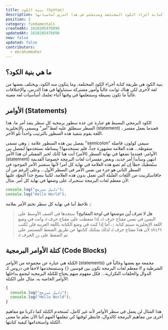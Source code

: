```yaml
---
title: بنية الكود (Syntax)
description: بنية الكود هي طريقة كتابة أجزاء الكود المختلفة وسنتعلم في هذا الدرس أساسياتها
position: 2
category: fundamentals
createdAt: 1610205476096
updatedAt: 1610205476096
new: false
updated: false
contributors:
  - ebrahimmaher
---
```


## ما هي بنية الكود؟
بنية الكود هي طريقة كتابة أجزاء الكود المختلفة، وما يتكون منه الكود، ويختلف بعضها من لغة لأخرى لكن هناك ثوابت غالباً وأمور مشتركة سنتناولها في هذا الدرس، واﻹختلافات غالباً ما تكون بسيطة وستتعلمها في وقتها أثناء تعلمك أساسيات لغة معينة.

## اﻷوامر (Statements)
الكود البرمجي البسيط هو عبارة عن عدة سطور برمجية كل سطر ينفذ أمر ما، هذا السطر سنطلق عليه  لفظ"أمر" ويسمى باﻹنجليزية (statement) ، فعندما يعمل مفسر اللغة يقوم بتنفيذ هذه السطور بالترتيب واحداً تلو اﻷخر.

يفصل بين هذه السطور علامة `;` وهي تسمى "semicolon" سيمي كولون، فاصلة منقوطة... هذه العلامة مشهورة جداً، فلم نستخدمها؟ ببساطة نستخدمها لنفصل بين اﻷوامر، فعندما تضعها في نهاية السطر (اﻷمر) أنت هنا كأنك تُخبر المفسّر أن هذا اﻷمر (statement) انتهى وسأبدأ أمر جديد، وبعض مفسرات لغات البرمجة خصوصا القديمة ستُعطيك خطأ إن لم تضع هذه العلامة في نهاية كل أمر! ﻷنها ستعتبر اﻷمر الموجود في السطر التاني هو جزء من نفس اﻷمر في السطر اﻷول... وعلى الرغم من أن جافاسكريبت من اللغات القليلة التي تعمل بدون هذه العلامة، لكننا ننصح جداً التعوّد عليها ﻷن معظم لغات البرمجة ستجبرك على وضعها في نهاية كل أمر.
مثال:
```js
console.log("دليل مبرمج");
console.log("Hello World");
```
نلاحظ أننا في نهاية كل سطر نختم اﻷمر بعلامة `;`

> **هل لا تعرف أين موضعها في لوحة المفاتيح؟** ستجدها في الصف اﻷوسط على اليمين في نفس مفتاح حرف `ك`، إذا ضغطت على مفتاح حرف `ك` وانت في وضع اللغة اﻹنجليزية سيتم كتابة `;`، أما إذا كنت في وضع الكتابة باللغة العربية فلن تُكتب ﻷن هذا مفتاح حرف `ك` لذلك يمكنك كتابتها عن طريق الضغط المستمر على  `shift` ثم الضغط على زر الحرف `ك`

## كتلة اﻷوامر البرمجية (Code Blocks)
الكتلة هي عبارة عن مجموعة من اﻷوامر (statements) مجمعة مع بعضها وغالباً في معظم لغات البرمجة تكون بين قوسين `{}` وستستخدمها لاحقاً في دروس كـ if الشرطية و الدوال والحلقات التكرارية... فكل مفهوم منهم يحتاج للكتلة البرمجية ليجمع بداخلها اﻷوامر الخاصة به.
مثال على الكتلة:

```js
{
  console.log("دليل مبرمج");
  console.log("Hello World");
}
```
هذا المثال لن يعمل في سطر اﻷوامر ﻷنه غير كامل، تُستخدم الكتلة كما ذكرنا مع مفاهيم أخرى من مفاهيم البرمجة كالدوال، فانتظر لوقتها كي تتعلمها المهم أننا اﻵن نعلم ما معنى الكتلة واستخدامها كيفية كتابتها.

